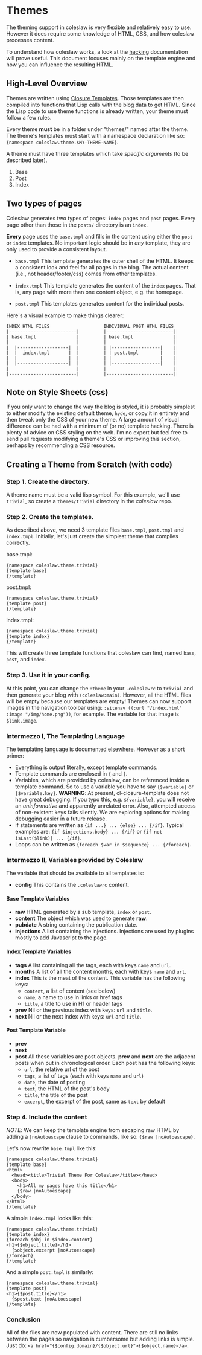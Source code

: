 # Themes

The theming support in coleslaw is very flexible and relatively easy
to use. However it does require some knowledge of HTML, CSS, and how
coleslaw processes content.

To understand how coleslaw works, a look at the [hacking][hck]
documentation will prove useful. This document focuses mainly on the
template engine and how you can influence the resulting HTML.

## High-Level Overview

Themes are written using [Closure Templates][clt]. Those templates are
then compiled into functions that Lisp calls with the blog data to get
HTML. Since the Lisp code to use theme functions is already written,
your theme must follow a few rules.

Every theme **must** be in a folder under "themes/" named after the
theme. The theme's templates must start with a namespace declaration
like so: `{namespace coleslaw.theme.$MY-THEME-NAME}`.

A theme must have three templates which take *specific arguments*
(to be described later).
1. Base
2. Post
3. Index

## Two types of pages

Coleslaw generates two types of pages: `index` pages and `post` pages.
Every page other than those in the `posts/` directory is an `index`.

**Every** page uses the `base.tmpl` and fills in the content using
either the `post` or `index` templates. No important logic should be
in *any* template, they are only used to provide a consistent layout.

*  `base.tmpl` This template generates the outer shell of the HTML.
   It keeps a consistent look and feel for all pages in the blog. The
   actual content (i.e., not header/footer/css) comes from other templates.

*  `index.tmpl` This template generates the content of the `index` pages.
   That is, any page with more than one content object, e.g. the homepage.

*  `post.tmpl` This templates generates content for the individual posts.

Here's a visual example to make things clearer:
```
INDEX HTML FILES                    INDIVIDUAL POST HTML FILES
|-------------------------|         |-------------------------|
| base.tmpl               |         | base.tmpl               |
|                         |         |                         |
|  |-------------------|  |         | |------------------|    |
|  |  index.tmpl       |  |         | | post.tmpl        |    |
|  |                   |  |         | |                  |    |
|  |-------------------|  |         | |------------------|    |
|                         |         |                         |
|-------------------------|         |-------------------------|
```

## Note on Style Sheets (css)

If you only want to change the way the blog is styled, it is probably
simplest to either modify the existing default theme, `hyde`, or copy
it in entirety and then tweak only the CSS of your new theme. A large
amount of visual difference can be had with a minimum of (or no)
template hacking. There is plenty of advice on CSS styling on the web.
I'm no expert but feel free to send pull requests modifying a theme's
CSS or improving this section, perhaps by recommending a CSS resource.

## Creating a Theme from Scratch (with code)

### Step 1. Create the directory.

A theme name must be a valid lisp symbol. For this example, we'll use
`trivial`, so create a `themes/trivial` directory in the *coleslaw* repo.

### Step 2. Create the templates.

As described above, we need 3 template files `base.tmpl`, `post.tmpl`
and `index.tmpl`. Initially, let's just create the simplest theme that
compiles correctly.

base.tmpl:
```
{namespace coleslaw.theme.trivial}
{template base}
{/template}
```
post.tmpl:
```
{namespace coleslaw.theme.trivial}
{template post}
{/template}
```
index.tmpl:
```
{namespace coleslaw.theme.trivial}
{template index}
{/template}
```

This will create three template functions that coleslaw can find, named
`base`, `post`, and `index`.

### Step 3. Use it in your config.

At this point, you can change the `:theme` in your `.coleslawrc` to `trivial`
and then generate your blog with `(coleslaw:main)`. However, all the HTML files
will be empty because our templates are empty! Themes can now support images in
the navigation toolbar using: `:sitenav ((:url "/index.html" :image
"/img/home.png"))`, for example. The variable for that image is `$link.image`.

### Intermezzo I, The Templating Language

The templating language is documented [elsewhere][clt].
However as a short primer:

*  Everything is output literally, except template commands.
*  Template commands are enclosed in `{` and `}`.
*  Variables, which are provided by coleslaw, can be referenced
   inside a template command. So to use a variable you have to say
   `{$variable}` or `{$variable.key}`.
   **WARNING**: At present, cl-closure-template does not have great debugging.
   If you typo this, e.g. `${variable}`, you will receive an *uninformative*
   and apparently unrelated error. Also, attempted access of non-existent keys
   fails silently. We are exploring options for making debugging easier in a
   future release.
*  If statements are written as `{if ...} ... {else} ... {/if}`.
   Typical examples are: `{if $injections.body} ... {/if}` or
   `{if not isLast($link)} ... {/if}`.
*  Loops can be written as `{foreach $var in $sequence} ... {/foreach}`.

### Intermezzo II, Variables provided by Coleslaw

The variable that should be available to all templates is:
- **config**       This contains the `.coleslawrc` content.

#### Base Template Variables

- **raw**          HTML generated by a sub template, `index` or `post`.
- **content**      The object which was used to generate **raw**.
- **pubdate**      A string containing the publication date.
- **injections**   A list containing the injections. Injections are used
                   by plugins mostly to add Javascript to the page.

#### Index Template Variables

- **tags**         A list containing all the tags, each with keys
                   `name` and `url`.
- **months**       A list of all the content months, each with keys
                   `name` and `url`.
- **index**        This is the meat of the content. This variable has
                   the following keys:
   - `content`, a list of content (see below)
   - `name`,  a name to use in links or href tags
   - `title`, a title to use in H1 or header tags
- **prev**         Nil or the previous index with keys: `url` and `title`.
- **next**         Nil or the next index with keys: `url` and `title`.

#### Post Template Variable

- **prev**
- **next**
- **post**         All these variables are post objects. **prev** and
                   **next** are the adjacent posts when put in
                   chronological order. Each post has the following keys:
   - `url`, the relative url of the post
   - `tags`, a list of tags (each with keys `name` and `url`)
   - `date`, the date of posting
   - `text`, the HTML of the post's body
   - `title`, the title of the post
   - `excerpt`, the excerpt of the post, same as `text` by default

### Step 4. Include the content

*NOTE*: We can keep the template engine from escaping raw HTML by
adding a `|noAutoescape` clause to commands, like so: `{$raw |noAutoescape}`.

Let's now rewrite `base.tmpl` like this:
```
{namespace coleslaw.theme.trivial}
{template base}
<html>
  <head><title>Trivial Theme For Coleslaw</title></head>
  <body>
    <h1>All my pages have this title</h1>
    {$raw |noAutoescape}
  </body>
</html>
{/template}
```

A simple `index.tmpl` looks like this:
```
{namespace coleslaw.theme.trivial}
{template index}
{foreach $obj in $index.content}
<h1>{$object.title}</h1>
  {$object.excerpt |noAutoescape}
{/foreach}
{/template}
```

And a simple `post.tmpl` is similarly:
```
{namespace coleslaw.theme.trivial}
{template post}
<h1>{$post.title}</h1>
  {$post.text |noAutoescape}
{/template}
```

### Conclusion

All of the files are now populated with content. There are still no links
between the pages so navigation is cumbersome but adding links is simple.
Just do: `<a href="{$config.domain}/{$object.url}">{$object.name}</a>`.

[clt]: https://developers.google.com/closure/templates/
[ovr]: https://github.com/redline6561/coleslaw/blob/master/docs/overview.md
[hck]: https://github.com/redline6561/coleslaw/blob/master/docs/hacking.md
